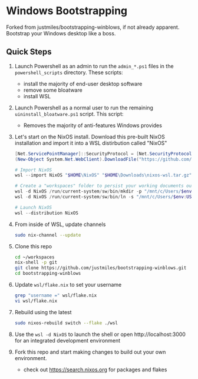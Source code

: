 # Windows Bootstrapping
Forked from justmiles/bootstrapping-winblows, if not already apparent.
Bootstrap your Windows desktop like a boss.

## Quick Steps

1. Launch Powershell as an admin to run the `admin_*.ps1` files in the `powershell_scripts` directory. These scripts:

    - install the majority of end-user desktop software
    - remove some bloatware
    - install WSL

2. Launch Powershell as a normal user to run the remaining `uininstall_bloatware.ps1` script. This script:

    - Removes the majority of anti-features Windows provides

3. Let's start on the NixOS install. Download this pre-built NixOS installation and import it into a WSL distirbution called "NixOS"
    
    ```powershell
    [Net.ServicePointManager]::SecurityProtocol = [Net.SecurityProtocolType]::Tls12
    (New-Object System.Net.WebClient).DownloadFile("https://github.com/nix-community/NixOS-WSL/releases/download/2311.5.3/nixos-wsl.tar.gz", "$HOME\Downloads\nixos-wsl.tar.gz")

    # Import NixOS
    wsl --import NixOS "$HOME\NixOS" "$HOME\Downloads\nixos-wsl.tar.gz" --version 2

    # Create a "workspaces" folder to persist your working documents outside of WSL
    wsl -d NixOS /run/current-system/sw/bin/mkdir -p "/mnt/c/Users/$env:USERNAME/Documents/workspaces"
    wsl -d NixOS /run/current-system/sw/bin/ln -s "/mnt/c/Users/$env:USERNAME/Documents/workspaces" "/home/nixos/workspaces"
    
    # Launch NixOS
    wsl --distribution NixOS
    ```

5. From inside of WSL, update channels

    ```bash
    sudo nix-channel --update
    ```

6. Clone this repo
    
    ```bash
    cd ~/workspaces
    nix-shell -p git
    git clone https://github.com/justmiles/bootstrapping-winblows.git
    cd bootstrapping-winblows
    ```

7. Update `wsl/flake.nix` to set your username 

    ```bash
    grep "username =" wsl/flake.nix
    vi wsl/flake.nix
    ```

8. Rebuild using the latest

    ```bash
    sudo nixos-rebuild switch --flake ./wsl
    ```

9. Use the `wsl -d NixOS` to launch the shell or open http://localhost:3000 for an integrated development environment

10. Fork this repo and start making changes to build out your own environment.

    - check out https://search.nixos.org for packages and flakes
